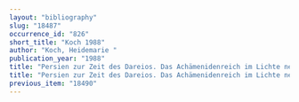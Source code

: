 ```yaml
---
layout: "bibliography"
slug: "18487"
occurrence_id: "826"
short_title: "Koch 1988"
author: "Koch, Heidemarie "
publication_year: "1988"
title: "Persien zur Zeit des Dareios. Das Achämenidenreich im Lichte neuer Quellen, Kleine Schriften aus dem Vorgeschichtlichen Seminar der Philipps-Universität Marburg, Heft 25 (Marburg)"
title: "Persien zur Zeit des Dareios. Das Achämenidenreich im Lichte neuer Quellen, Kleine Schriften aus dem Vorgeschichtlichen Seminar der Philipps-Universität Marburg, Heft 25 (Marburg)"
previous_item: "18490"
---
```


